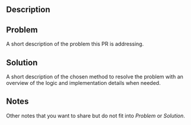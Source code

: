 ## Description

## Problem
A short description of the problem this PR is addressing.

## Solution
A short description of the chosen method to resolve the problem
with an overview of the logic and implementation details when needed.

## Notes
Other notes that you want to share but do not fit into _Problem_ or _Solution_.

<!--
Bumping
Any commit message that includes #major, #minor, or #patch will trigger the respective version bump.
If two or more are present, the highest-ranking one will take precedence.
If no #major, #minor or #patch tag is contained in the commit messages, it will bump patch.
-->